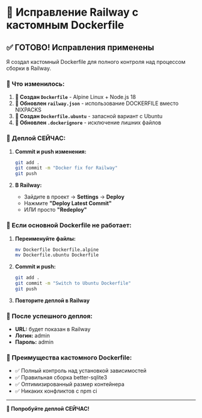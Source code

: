 # 🐳 Исправление Railway с кастомным Dockerfile

## ✅ ГОТОВО! Исправления применены

Я создал кастомный Dockerfile для полного контроля над процессом сборки в Railway.

### 🔧 Что изменилось:

1. **🐳 Создан `Dockerfile`** - Alpine Linux + Node.js 18
2. **🔄 Обновлен `railway.json`** - использование DOCKERFILE вместо NIXPACKS
3. **🐳 Создан `Dockerfile.ubuntu`** - запасной вариант с Ubuntu
4. **📝 Обновлен `.dockerignore`** - исключение лишних файлов

### 🚀 Деплой СЕЙЧАС:

1. **Commit и push изменения:**

   ```bash
   git add .
   git commit -m "Docker fix for Railway"
   git push
   ```

2. **В Railway:**
   - Зайдите в проект → **Settings** → **Deploy**
   - Нажмите **"Deploy Latest Commit"**
   - ИЛИ просто **"Redeploy"**

### 🔄 Если основной Dockerfile не работает:

1. **Переименуйте файлы:**

   ```bash
   mv Dockerfile Dockerfile.alpine
   mv Dockerfile.ubuntu Dockerfile
   ```

2. **Commit и push:**

   ```bash
   git add .
   git commit -m "Switch to Ubuntu Dockerfile"
   git push
   ```

3. **Повторите деплой в Railway**

### 📱 После успешного деплоя:

- **URL:** будет показан в Railway
- **Логин:** admin
- **Пароль:** admin

### 🎯 Преимущества кастомного Dockerfile:

- ✅ Полный контроль над установкой зависимостей
- ✅ Правильная сборка better-sqlite3
- ✅ Оптимизированный размер контейнера
- ✅ Никаких конфликтов с npm ci

---

**🚀 Попробуйте деплой СЕЙЧАС!**
